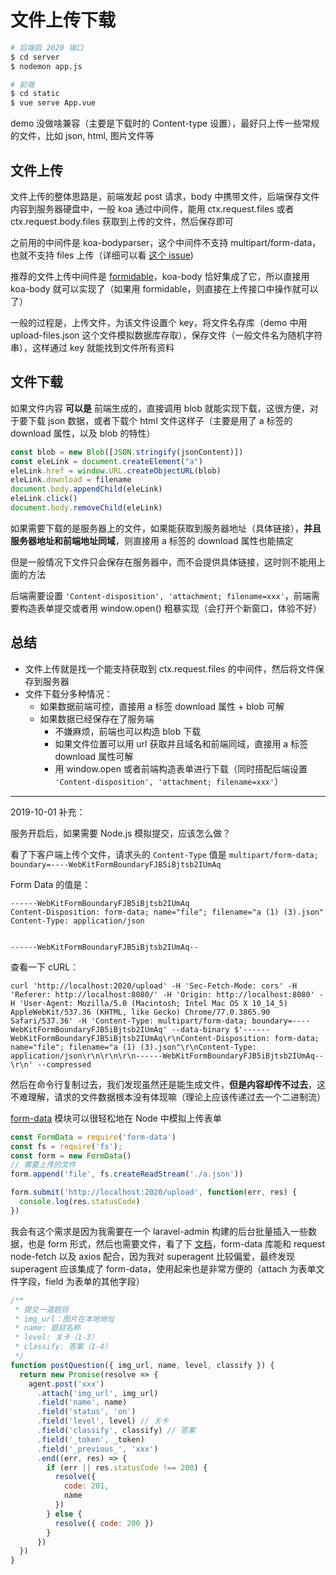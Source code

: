 # 文件上传下载

```bash
# 后端启 2020 端口
$ cd server
$ nodemon app.js

# 前端
$ cd static
$ vue serve App.vue
```

demo 没做啥兼容（主要是下载时的 Content-type 设置），最好只上传一些常规的文件，比如 json, html, 图片文件等

## 文件上传

文件上传的整体思路是，前端发起 post 请求，body 中携带文件，后端保存文件内容到服务器硬盘中，一般 koa 通过中间件，能用 ctx.request.files 或者 ctx.request.body.files 获取到上传的文件，然后保存即可

之前用的中间件是 koa-bodyparser，这个中间件不支持 multipart/form-data，也就不支持 files 上传（详细可以看 [这个 issue](https://github.com/koajs/bodyparser/issues/94))

推荐的文件上传中间件是 [formidable](https://www.npmjs.com/package/formidable)，koa-body 恰好集成了它，所以直接用 koa-body 就可以实现了（如果用 formidable，则直接在上传接口中操作就可以了）

一般的过程是，上传文件，为该文件设置个 key，将文件名存库（demo 中用 upload-files.json 这个文件模拟数据库存取），保存文件（一般文件名为随机字符串），这样通过 key 就能找到文件所有资料

## 文件下载

如果文件内容 **可以是** 前端生成的，直接调用 blob 就能实现下载，这很方便，对于要下载 json 数据，或者下载个 html 文件这样子（主要是用了 a 标签的 download 属性，以及 blob 的特性）

```js
const blob = new Blob([JSON.stringify(jsonContent)])
const eleLink = document.createElement("a")
eleLink.href = window.URL.createObjectURL(blob)
eleLink.download = filename
document.body.appendChild(eleLink)
eleLink.click()
document.body.removeChild(eleLink)
```

如果需要下载的是服务器上的文件，如果能获取到服务器地址（具体链接），**并且服务器地址和前端地址同域**，则直接用 a 标签的 download 属性也能搞定

但是一般情况下文件只会保存在服务器中，而不会提供具体链接，这时则不能用上面的方法

后端需要设置 `'Content-disposition', 'attachment; filename=xxx'`，前端需要构造表单提交或者用 window.open() 粗暴实现（会打开个新窗口，体验不好）

## 总结

* 文件上传就是找一个能支持获取到 ctx.request.files 的中间件，然后将文件保存到服务器
* 文件下载分多种情况：
  * 如果数据前端可控，直接用 a 标签 download 属性 + blob 可解
  * 如果数据已经保存在了服务端
    * 不嫌麻烦，前端也可以构造 blob 下载
    * 如果文件位置可以用 url 获取并且域名和前端同域，直接用 a 标签 download 属性可解
    * 用 window.open 或者前端构造表单进行下载（同时搭配后端设置 `'Content-disposition', 'attachment; filename=xxx'`）
    

---

2019-10-01 补充：

服务开启后，如果需要 Node.js 模拟提交，应该怎么做？

看了下客户端上传个文件，请求头的 `Content-Type` 值是 `multipart/form-data; boundary=----WebKitFormBoundaryFJB5iBjtsb2IUmAq`

Form Data 的值是：

```
------WebKitFormBoundaryFJB5iBjtsb2IUmAq
Content-Disposition: form-data; name="file"; filename="a (1) (3).json"
Content-Type: application/json


------WebKitFormBoundaryFJB5iBjtsb2IUmAq--
```

查看一下 cURL：

```
curl 'http://localhost:2020/upload' -H 'Sec-Fetch-Mode: cors' -H 'Referer: http://localhost:8080/' -H 'Origin: http://localhost:8080' -H 'User-Agent: Mozilla/5.0 (Macintosh; Intel Mac OS X 10_14_5) AppleWebKit/537.36 (KHTML, like Gecko) Chrome/77.0.3865.90 Safari/537.36' -H 'Content-Type: multipart/form-data; boundary=----WebKitFormBoundaryFJB5iBjtsb2IUmAq' --data-binary $'------WebKitFormBoundaryFJB5iBjtsb2IUmAq\r\nContent-Disposition: form-data; name="file"; filename="a (1) (3).json"\r\nContent-Type: application/json\r\n\r\n\r\n------WebKitFormBoundaryFJB5iBjtsb2IUmAq--\r\n' --compressed
```

然后在命令行复制过去，我们发现虽然还是能生成文件，**但是内容却传不过去**，这不难理解，请求的文件数据根本没有体现嘛（理论上应该传递过去一个二进制流）

[form-data](https://www.npmjs.com/package/form-data) 模块可以很轻松地在 Node 中模拟上传表单

```js
const FormData = require('form-data')
const fs = require('fs');
const form = new FormData()
// 需要上传的文件
form.append('file', fs.createReadStream('./a.json'))

form.submit('http://localhost:2020/upload', function(err, res) {
  console.log(res.statusCode)
})
```

我会有这个需求是因为我需要在一个 laravel-admin 构建的后台批量插入一些数据，也是 form 形式，然后也需要文件，看了下 [文档](https://github.com/form-data/form-data#integration-with-other-libraries)，form-data 库能和 request node-fetch 以及 axios 配合，因为我对 superagent 比较偏爱，最终发现 superagent 应该集成了 form-data，使用起来也是非常方便的（attach 为表单文件字段，field 为表单的其他字段）

```js
/**
 * 提交一道题目
 * img_url：图片在本地地址
 * name: 题目名称
 * level: 关卡（1-3）
 * classify: 答案（1-4）
 */
function postQuestion({ img_url, name, level, classify }) {
  return new Promise(resolve => {
    agent.post('xxx')
      .attach('img_url', img_url)
      .field('name', name)
      .field('status', 'on')
      .field('level', level) // 关卡
      .field('classify', classify) // 答案
      .field('_token', _token)
      .field('_previous_', 'xxx')
      .end((err, res) => {
        if (err || res.statusCode !== 200) {
          resolve({
            code: 201,
            name
          })
        } else {
          resolve({ code: 200 })
        }
      })
  })
}
```
